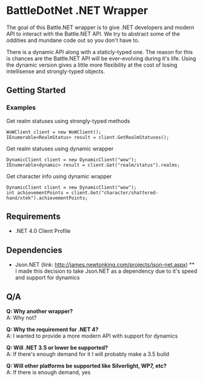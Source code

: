 # BattleDotNet .NET Wrapper

The goal of this Battle.NET wrapper is to give .NET developers and modern API to interact with the Battle.NET API.  We try to abstract some of the oddities and mundane code out so you don't have to.

There is a dynamic API along with a staticly-typed one.  The reason for this is chances are the Battle.NET API will be ever-evolving during it's life.  Using the dynamic version gives a little more flexibility at the cost of losing intellisense and strongly-typed objects.

## Getting Started

### Examples

Get realm statuses using strongly-typed methods

	WoWClient client = new WoWClient();
	IEnumerable<RealmStatus> result = client.GetRealmStatuses();

Get realm statuses using dynamic wrapper
	
	DynamicClient client = new DynamicClient("wow");
	IEnumerable<dynamic> result = client.Get("realm/status").realms;

Get character info using dynamic wrapper

	DynamicClient client = new DynamicClient("wow");
	int achievementPoints = client.Get("character/shattered-hand/xtek").achievementPoints;

## Requirements
* .NET 4.0 Client Profile

## Dependencies
* Json.NET (link: http://james.newtonking.com/projects/json-net.aspx)
** I made this decision to take Json.NET as a dependency due to it's speed and support for dynamics

## Q/A
**Q: Why another wrapper?**  
A: Why not?

**Q: Why the requirement for .NET 4?**  
A: I wanted to provide a more modern API with support for dynamics

**Q: Will .NET 3.5 or lower be supported?**  
A: If there's enough demand for it I will probably make a 3.5 build

**Q: Will other platforms be supported like Silverlight, WP7, etc?**  
A: If there is enough demand, yes